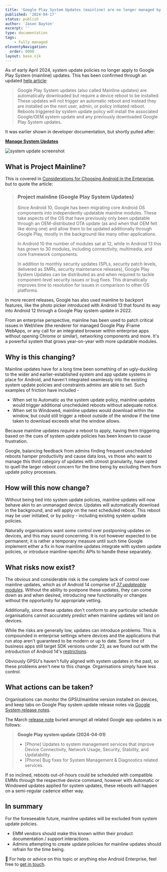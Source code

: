 ```yaml
---
title: 'Google Play System Updates (mainline) are no longer managed by Android Enterprise system update policies'
published: '2024-04-17'
status: publish
author: 'Jason Bayton'
excerpt: ''
type: documentation
tags:
    - Fully managed
eleventyNavigation:
  order: 8000
layout: base.njk
---
```

As of early April 2024, system update policies no longer apply to Google Play System (mainline) updates. This has been confirmed through an updated [help article](https://support.google.com/work/android/answer/13791272?hl=en#zippy=%2Cmanaging-system-updates-using-system-update-policies:~:text=Google%20Play%20System%20updates):

> Google Play System updates (also called Mainline updates) are automatically downloaded but require a device reboot to be installed. These updates will not trigger an automatic reboot and instead they are installed on the next user, admin, or policy initiated reboot. Reboots triggered by system update policy will install the associated Google/OEM system update and any previously downloaded Google Play System updates.

It was earlier shown in developer documentation, but shortly pulled after: 

**[Manage System Updates](https://developer.android.com/work/dpc/system-updates)**

![system update screenshot](https://cdn.bayton.org/uploads/2024/system-update-screen.png)

## What is Project Mainline?

This is covered in [Considerations for Choosing Android in the Enterprise](https://bayton.org/android/considerations-for-choosing-android-in-the-enterprise/), but to quote the article:

> ### Project mainline (Google Play System Updates)
>
> Since Android 10, Google has been migrating core Android OS components into independently updatable mainline modules. These take aspects of the OS that have previously only been updatable through an OEM-distributed OTA update (as and when that OEM felt like doing one) and allow them to be updated additionally through Google Play, mostly in the background like many other applications.
>
> In Android 10 the number of modules sat at 12, while in Android 13 this has grown to 30 modules, including connectivity, multimedia, and core framework components. 
>
> In addition to monthly security updates (SPLs, security patch levels, delivered as SMRs, security maintenance releases), Google Play System Updates can be distributed as and when required to tackle component-level security issues or bug fixes. This dramatically improves time to resolution for issues in comparison to other OS platforms.

In more recent releases, Google has also used mainline to backport features, like the photo picker introduced with Android 13 that found its way into Android 12 through a Google Play system update in 2022.

From an enterprise perspective, mainline has been used to patch critical issues in WebView (the renderer for managed Google Play iFrame WebApps, or any call for an integrated browser within enterprise apps without opening Chrome or similar), networking components and more. It's a powerful system that grows year-on-year with more updatable modules. 

## Why is this changing?

Mainline updates have for a long time been something of an ugly-duckling to the wider and earlier-established system and app update systems in place for Android, and haven't integrated seamlessly into the existing system update policies and constraints admins are able to set. Such examples of friction have included - 

- When set to Automatic as the system update policy, mainline updates would trigger additional unscheduled reboots without adequate notice.
- When set to Windowed, mainline updates would download within the window, but could still trigger a reboot outside of the window if the time taken to download exceeds what the window allows.

Because mainline updates _require_ a reboot to apply, having them triggering based on the cues of system update policies has been known to cause frustration.

Google, balancing feedback from admins finding frequent unscheduled reboots hamper productivity and cause data loss, vs those who want to manage this third category of updates with utmost granularity, have opted to quell the larger reboot concern for the time being by excluding them from update policy processes.

## How will this now change?

Without being tied into system update policies, mainline updates will now behave akin to an unmanaged device. Updates will automatically download in the background, and will apply on the next scheduled reboot. This reboot may be user initiated, or by policy - including existing system update policies.

Naturally organisations want _some_ control over postponing updates on devices, and this may sound concerning. It is not however expected to be permanent; it is rather a temporary measure until such time Google implement either a fix in how mainline updates integrate with system update policies, or introduce mainline-specific APIs to handle these separately. 

## What risks now exist?

The obvious and considerable risk is the complete lack of control over mainline updates, which as of Android 14 comprise of _[37 updateable modules](https://www.androidpolice.com/project-mainline-android-14/)_. Without the ability to postpone these updates, they can come down as and when desired, introducing new functionality or changes without the opportunity for appropriate vetting.

Additionally, since these updates don't conform to any particular schedule organisations cannot accurately predict when mainline updates will land on devices. 

While the risks are generally low, updates can introduce problems. This is compounded in enterprise settings where devices and the applications that run atop aren't guaranteed to be modern or up to date. Some line of business apps still target SDK versions under 23, as we found out with the introduction of Android 14's [restrictions](/android/android-14-minimum-sdk/).

Obviously GPSU's haven't fully aligned with system updates in the past, so these problems aren't new to this change. Organisations simply have less control.

## What actions can be taken?

Organisations can monitor the GPSU/mainline version installed on devices, and keep tabs on Google Play system update release notes via [Google System release notes](https://support.google.com/product-documentation/answer/14343500). 

The March [release note](https://support.google.com/product-documentation/answer/14343500#zippy=%2Cmarch) buried amongst all related Google app updates is as follows:

> **Google Play system update (2024-04-01)**
> - [Phone] Updates to system management services that improve Device Connectivity, Network Usage, Security, Stability, and Updatability.
> - [Phone] Bug fixes for System Management & Diagnostics related services.

If so inclined, reboots out-of-hours could be scheduled with compatible EMMs through the respective device command, however with Automatic or Windowed updates applied for system updates, these reboots will happen on a semi-regular cadence either way.

## In summary 

For the foreseeable future, mainline updates will be excluded from system update policies.

- EMM vendors should make this known within their product documentation / support interactions.
- Admins attempting to create update policies for mainline updates should refrain for the time being.

🛟 For help or advice on this topic or anything else Android Enterprise, feel free to [get in touch](/support/).